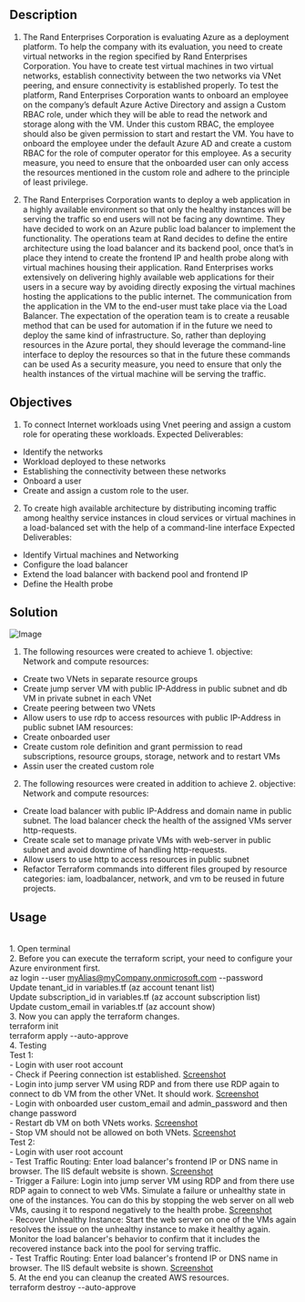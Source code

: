 ## Description
1. The Rand Enterprises Corporation is evaluating Azure as a deployment platform. To help the company with its evaluation, you need to create virtual networks in the region specified by Rand Enterprises Corporation. You have to create test virtual machines in two virtual networks, establish connectivity between the two networks via VNet peering, and ensure connectivity is established properly.
To test the platform, Rand Enterprises Corporation wants to onboard an employee on the company’s default Azure Active Directory and assign a Custom RBAC role, under which they will be able to read the network and storage along with the VM. Under this custom RBAC, the employee should also be given permission to start and restart the VM. You have to onboard the employee under the default Azure AD and create a custom RBAC for the role of computer operator for this employee.
As a security measure, you need to ensure that the onboarded user can only access the resources mentioned in the custom role and adhere to the principle of least privilege.

2. The Rand Enterprises Corporation wants to deploy a web application in a highly available environment so that only the healthy instances will be serving the traffic so end users will not be facing any downtime. They have decided to work on an Azure public load balancer to implement the functionality.
The operations team at Rand decides to define the entire architecture using the load balancer and its backend pool, once that’s in place they intend to create the frontend IP and health probe along with virtual machines housing their application.
Rand Enterprises works extensively on delivering highly available web applications for their users in a secure way by avoiding directly exposing the virtual machines hosting the applications to the public internet. The communication from the application in the VM to the end-user must take place via the Load Balancer.
The expectation of the operation team is to create a reusable method that can be used for automation if in the future we need to deploy the same kind of infrastructure. So, rather than deploying resources in the Azure portal, they should leverage the command-line interface to deploy the resources so that in the future these commands can be used
As a security measure, you need to ensure that only the health instances of the virtual machine will be serving the traffic.

## Objectives
1. To connect Internet workloads using Vnet peering and assign a custom role for operating these workloads.
Expected Deliverables:
- Identify the networks
- Workload deployed to these networks
- Establishing the connectivity between these networks
- Onboard a user
- Create and assign a custom role to the user.

2. To create high available architecture by distributing incoming traffic among healthy service instances in cloud services or virtual machines in a load-balanced set with the help of a command-line interface
Expected Deliverables:
- Identify Virtual machines and Networking
- Configure the load balancer
- Extend the load balancer with backend pool and frontend IP
- Define the Health probe

## Solution
![Image](https://github.com/huyphamch/terraform-azure-vnet-peering/blob/main/diagrams/IT-Architecture.png)
1. The following resources were created to achieve 1. objective:
<br /> Network and compute resources:
- Create two VNets in separate resource groups
- Create jump server VM with public IP-Address in public subnet and db VM in private subnet in each VNet
- Create peering between two VNets
- Allow users to use rdp to access resources with public IP-Address in public subnet
IAM resources:
- Create onboarded user
- Create custom role definition and grant permission to read subscriptions, resource groups, storage, network and to restart VMs
- Assin user the created custom role
2. The following resources were created in addition to achieve 2. objective:
<br /> Network and compute resources:
- Create load balancer with public IP-Address and domain name in public subnet. The load balancer check the health of the assigned VMs server http-requests.
- Create scale set to manage private VMs with web-server in public subnet and avoid downtime of handling http-requests.
- Allow users to use http to access resources in public subnet
- Refactor Terraform commands into different files grouped by resource categories: iam, loadbalancer, network, and vm to be reused in future projects.
  
## Usage
<br /> 1. Open terminal
<br /> 2. Before you can execute the terraform script, your need to configure your Azure environment first.
<br /> az login --user <myAlias@myCompany.onmicrosoft.com> --password <myPassword>
<br /> Update tenant_id in variables.tf (az account tenant list)
<br /> Update subscription_id in variables.tf (az account subscription list)
<br /> Update custom_email in variables.tf (az account show)
<br /> 3. Now you can apply the terraform changes.
<br /> terraform init
<br /> terraform apply --auto-approve
<br /> 4. Testing
<br />Test 1: 
<br /> - Login with user root account
<br /> - Check if Peering connection ist established. [Screenshot](https://github.com/huyphamch/terraform-azure-vnet-peering/blob/main/Screenshot/Test1_01_Peering.png)
<br /> - Login into jump server VM using RDP and from there use RDP again to connect to db VM from the other VNet. It should work. [Screenshot](https://github.com/huyphamch/terraform-azure-vnet-peering/blob/main/Screenshot/Test1_02_RDP_External_VNet.png)
<br /> - Login with onboarded user custom_email and admin_password and then change password
<br /> - Restart db VM on both VNets works. [Screenshot](https://github.com/huyphamch/terraform-azure-vnet-peering/blob/main/Screenshot/Test1_03_Restart_dbVM.png)
<br /> - Stop VM should not be allowed on both VNets. [Screenshot](https://github.com/huyphamch/terraform-azure-vnet-peering/blob/main/Screenshot/Test1_04_Stop_dbVM.png)
<br />Test 2: 
<br /> - Login with user root account
<br /> - Test Traffic Routing: Enter load balancer's frontend IP or DNS name in browser. The IIS default website is shown. [Screenshot](https://github.com/huyphamch/terraform-azure-vnet-peering/blob/main/Screenshot/Test2_01_Test_Traffic_Routing.png)
<br /> - Trigger a Failure: Login into jump server VM using RDP and from there use RDP again to connect to web VMs. Simulate a failure or unhealthy state in one of the instances. You can do this by stopping the web server on all web VMs, causing it to respond negatively to the health probe. [Screenshot](https://github.com/huyphamch/terraform-azure-vnet-peering/blob/main/Screenshot/Test2_02_TriggerFailure.png) 
<br /> - Recover Unhealthy Instance: Start the web server on one of the VMs again resolves the issue on the unhealthy instance to make it healthy again. Monitor the load balancer's behavior to confirm that it includes the recovered instance back into the pool for serving traffic.
<br /> - Test Traffic Routing: Enter load balancer's frontend IP or DNS name in browser. The IIS default website is shown. [Screenshot](https://github.com/huyphamch/terraform-azure-vnet-peering/blob/main/Screenshot/Test2_03_Test_Traffic_Routing.png)
<br /> 5. At the end you can cleanup the created AWS resources.
<br /> terraform destroy --auto-approve
